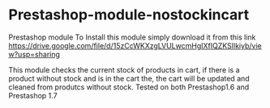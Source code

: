 # Prestashop-module-nostockincart
Prestashop module
To Install this module simply download it from this link https://drive.google.com/file/d/15zCcWKXzgLVULwcmHgIXfIQZKSIlkiyb/view?usp=sharing

This module checks the current stock of products in cart, if there is a product without stock 
and is in the cart the, the cart will be updated and cleaned from produtcs without stock.
Tested on both Prestashop1.6 and Prestashop 1.7


